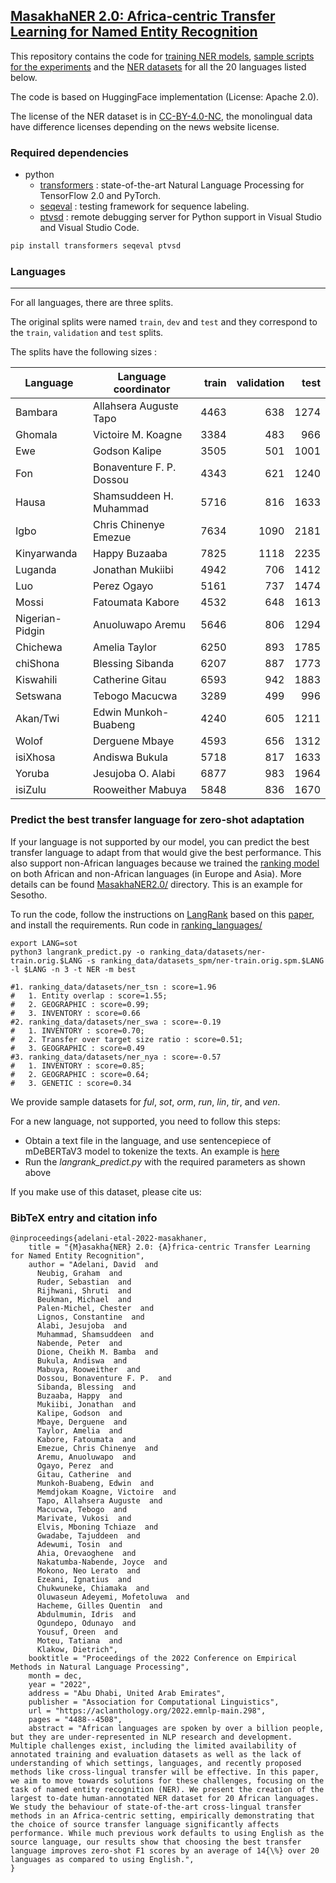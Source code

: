 ## [MasakhaNER 2.0: Africa-centric Transfer Learning for Named Entity Recognition](https://aclanthology.org/2022.emnlp-main.298/)

This repository contains the code for [training NER models](https://github.com/masakhane-io/masakhane-ner/tree/main/code), [sample scripts for the experiments]([https://github.com/masakhane-io/masakhane-ner/tree/main/analysis_scripts](https://github.com/masakhane-io/masakhane-ner/tree/main/MasakhaNER2.0/scripts)) and the [NER datasets]([https://github.com/masakhane-io/masakhane-ner/tree/main/data](https://github.com/masakhane-io/masakhane-ner/tree/main/MasakhaNER2.0/data)) for all the 20 languages listed below. 

The code is based on HuggingFace implementation (License: Apache 2.0).

The license of the NER dataset is in [CC-BY-4.0-NC](https://creativecommons.org/licenses/by-nc/4.0/), the monolingual data have difference licenses depending on the news website license. 

### Required dependencies
* python
  * [transformers](https://pypi.org/project/transformers/) : state-of-the-art Natural Language Processing for TensorFlow 2.0 and PyTorch.
  * [seqeval](https://pypi.org/project/seqeval/) : testing framework for sequence labeling.
  * [ptvsd](https://pypi.org/project/ptvsd/) : remote debugging server for Python support in Visual Studio and Visual Studio Code.

```bash
pip install transformers seqeval ptvsd
```

### Languages
----------------
For all languages, there are three splits.

The original splits were named `train`, `dev` and `test` and they correspond to the `train`, `validation` and `test` splits.

The splits have the following sizes :

| Language        | Language coordinator    | train | validation | test  |
|-----------------|-------------------------|------:|-----------:|------:|
| Bambara         | Allahsera Auguste Tapo  |  4463 |        638 |  1274 |
| Ghomala         | Victoire M. Koagne      |  3384 |        483 |   966 |
| Ewe             | Godson Kalipe           |  3505 |        501 |  1001 |
| Fon             | Bonaventure F. P. Dossou|  4343 |        621 |  1240 |
| Hausa           | Shamsuddeen H. Muhammad |  5716 |        816 |  1633 |
| Igbo            | Chris Chinenye Emezue   |  7634 |       1090 |  2181 |
| Kinyarwanda     | Happy Buzaaba           |  7825 |       1118 |  2235 |
| Luganda         | Jonathan Mukiibi        |  4942 |        706 |  1412 |
| Luo             | Perez Ogayo             |  5161 |        737 |  1474 |
| Mossi           | Fatoumata Kabore        |  4532 |        648 |  1613 |
| Nigerian-Pidgin | Anuoluwapo Aremu        |  5646 |        806 |  1294 |
| Chichewa        | Amelia Taylor           |  6250 |        893 |  1785 |
| chiShona        | Blessing Sibanda        |  6207 |        887 |  1773 |
| Kiswahili       | Catherine Gitau         |  6593 |        942 |  1883 |
| Setswana        | Tebogo Macucwa          |  3289 |        499 |   996 |
| Akan/Twi        | Edwin Munkoh-Buabeng    |  4240 |        605 |  1211 |
| Wolof           | Derguene Mbaye          |  4593 |        656 |  1312 |
| isiXhosa        | Andiswa Bukula          |  5718 |        817 |  1633 |
| Yoruba          | Jesujoba O. Alabi       |  6877 |        983 |  1964 |
| isiZulu         | Rooweither Mabuya       |  5848 |        836 |  1670 |


### Predict the best transfer language for zero-shot adaptation
If your language is not supported by our model, you can predict the best transfer language to adapt from that would give the best performance. This also support non-African languages because we trained the [ranking model](https://github.com/neulab/langrank) on both African and non-African languages (in Europe and Asia). More details can be found [MasakhaNER2.0/](https://github.com/masakhane-io/masakhane-ner/tree/main/MasakhaNER2.0) directory. This is an example for Sesotho. 

To run the code, follow the instructions on [LangRank](https://github.com/neulab/langrank) based on this [paper](https://aclanthology.org/P19-1301/), and install the requirements. Run code in [ranking_languages/](https://github.com/masakhane-io/masakhane-ner/tree/main/MasakhaNER2.0/ranking_languages)
```
export LANG=sot
python3 langrank_predict.py -o ranking_data/datasets/ner-train.orig.$LANG -s ranking_data/datasets_spm/ner-train.orig.spm.$LANG -l $LANG -n 3 -t NER -m best

#1. ranking_data/datasets/ner_tsn : score=1.96
#	1. Entity overlap : score=1.55; 
#	2. GEOGRAPHIC : score=0.99; 
#	3. INVENTORY : score=0.66
#2. ranking_data/datasets/ner_swa : score=-0.19
#	1. INVENTORY : score=0.70; 
#	2. Transfer over target size ratio : score=0.51; 
#	3. GEOGRAPHIC : score=0.49
#3. ranking_data/datasets/ner_nya : score=-0.57
#	1. INVENTORY : score=0.85; 
#	2. GEOGRAPHIC : score=0.64; 
#	3. GENETIC : score=0.34
```
We provide sample datasets for *ful*, *sot*, *orm*, *run*, *lin*, *tir*, and *ven*.

For a new language, not supported, you need to follow this steps:
* Obtain a text file in the language, and use sentencepiece of mDeBERTaV3 model to tokenize the texts. An example is [here](https://github.com/masakhane-io/masakhane-ner/blob/main/MasakhaNER2.0/ranking_languages/prepare_ranking_data_new_lang.py)
* Run the *langrank_predict.py* with the required parameters as shown above


If you make use of this dataset, please cite us:

### BibTeX entry and citation info
```
@inproceedings{adelani-etal-2022-masakhaner,
    title = "{M}asakha{NER} 2.0: {A}frica-centric Transfer Learning for Named Entity Recognition",
    author = "Adelani, David  and
      Neubig, Graham  and
      Ruder, Sebastian  and
      Rijhwani, Shruti  and
      Beukman, Michael  and
      Palen-Michel, Chester  and
      Lignos, Constantine  and
      Alabi, Jesujoba  and
      Muhammad, Shamsuddeen  and
      Nabende, Peter  and
      Dione, Cheikh M. Bamba  and
      Bukula, Andiswa  and
      Mabuya, Rooweither  and
      Dossou, Bonaventure F. P.  and
      Sibanda, Blessing  and
      Buzaaba, Happy  and
      Mukiibi, Jonathan  and
      Kalipe, Godson  and
      Mbaye, Derguene  and
      Taylor, Amelia  and
      Kabore, Fatoumata  and
      Emezue, Chris Chinenye  and
      Aremu, Anuoluwapo  and
      Ogayo, Perez  and
      Gitau, Catherine  and
      Munkoh-Buabeng, Edwin  and
      Memdjokam Koagne, Victoire  and
      Tapo, Allahsera Auguste  and
      Macucwa, Tebogo  and
      Marivate, Vukosi  and
      Elvis, Mboning Tchiaze  and
      Gwadabe, Tajuddeen  and
      Adewumi, Tosin  and
      Ahia, Orevaoghene  and
      Nakatumba-Nabende, Joyce  and
      Mokono, Neo Lerato  and
      Ezeani, Ignatius  and
      Chukwuneke, Chiamaka  and
      Oluwaseun Adeyemi, Mofetoluwa  and
      Hacheme, Gilles Quentin  and
      Abdulmumin, Idris  and
      Ogundepo, Odunayo  and
      Yousuf, Oreen  and
      Moteu, Tatiana  and
      Klakow, Dietrich",
    booktitle = "Proceedings of the 2022 Conference on Empirical Methods in Natural Language Processing",
    month = dec,
    year = "2022",
    address = "Abu Dhabi, United Arab Emirates",
    publisher = "Association for Computational Linguistics",
    url = "https://aclanthology.org/2022.emnlp-main.298",
    pages = "4488--4508",
    abstract = "African languages are spoken by over a billion people, but they are under-represented in NLP research and development. Multiple challenges exist, including the limited availability of annotated training and evaluation datasets as well as the lack of understanding of which settings, languages, and recently proposed methods like cross-lingual transfer will be effective. In this paper, we aim to move towards solutions for these challenges, focusing on the task of named entity recognition (NER). We present the creation of the largest to-date human-annotated NER dataset for 20 African languages. We study the behaviour of state-of-the-art cross-lingual transfer methods in an Africa-centric setting, empirically demonstrating that the choice of source transfer language significantly affects performance. While much previous work defaults to using English as the source language, our results show that choosing the best transfer language improves zero-shot F1 scores by an average of 14{\%} over 20 languages as compared to using English.",
}
```
